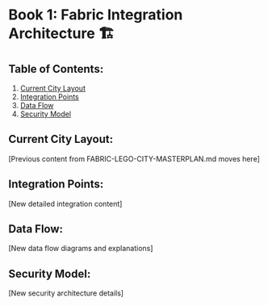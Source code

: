 # Book 1: Fabric Integration Architecture 🏗️

## Table of Contents:
1. [Current City Layout](#current-city-layout)
2. [Integration Points](#integration-points)
3. [Data Flow](#data-flow)
4. [Security Model](#security-model)

## Current City Layout:
[Previous content from FABRIC-LEGO-CITY-MASTERPLAN.md moves here]

## Integration Points:
[New detailed integration content]

## Data Flow:
[New data flow diagrams and explanations]

## Security Model:
[New security architecture details] 